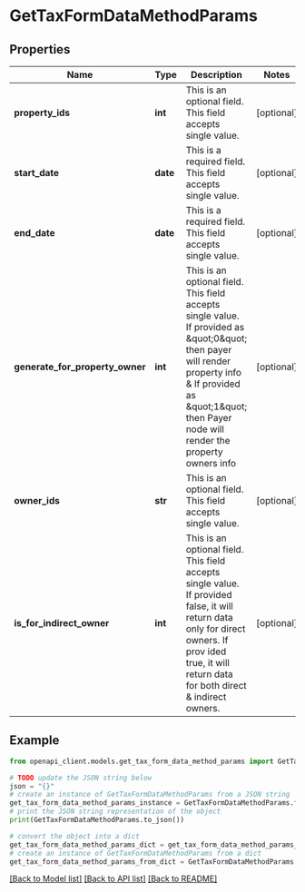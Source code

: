 # GetTaxFormDataMethodParams


## Properties

Name | Type | Description | Notes
------------ | ------------- | ------------- | -------------
**property_ids** | **int** | This is an optional field. This field accepts single value. | [optional] 
**start_date** | **date** | This is a required field. This field accepts single value. | [optional] 
**end_date** | **date** | This is a required field. This field accepts single value. | [optional] 
**generate_for_property_owner** | **int** | This is an optional field. This field accepts single value. If provided as \&quot;0\&quot; then payer will render property info &amp; If provided as \&quot;1\&quot; then Payer node will render the property owners info | [optional] 
**owner_ids** | **str** | This is an optional field. This field accepts single value. | [optional] 
**is_for_indirect_owner** | **int** | This is an optional field. This field accepts single value. If provided false, it will return data only for direct owners. If prov ided true, it will return data for both direct &amp; indirect owners. | [optional] 

## Example

```python
from openapi_client.models.get_tax_form_data_method_params import GetTaxFormDataMethodParams

# TODO update the JSON string below
json = "{}"
# create an instance of GetTaxFormDataMethodParams from a JSON string
get_tax_form_data_method_params_instance = GetTaxFormDataMethodParams.from_json(json)
# print the JSON string representation of the object
print(GetTaxFormDataMethodParams.to_json())

# convert the object into a dict
get_tax_form_data_method_params_dict = get_tax_form_data_method_params_instance.to_dict()
# create an instance of GetTaxFormDataMethodParams from a dict
get_tax_form_data_method_params_from_dict = GetTaxFormDataMethodParams.from_dict(get_tax_form_data_method_params_dict)
```
[[Back to Model list]](../README.md#documentation-for-models) [[Back to API list]](../README.md#documentation-for-api-endpoints) [[Back to README]](../README.md)


